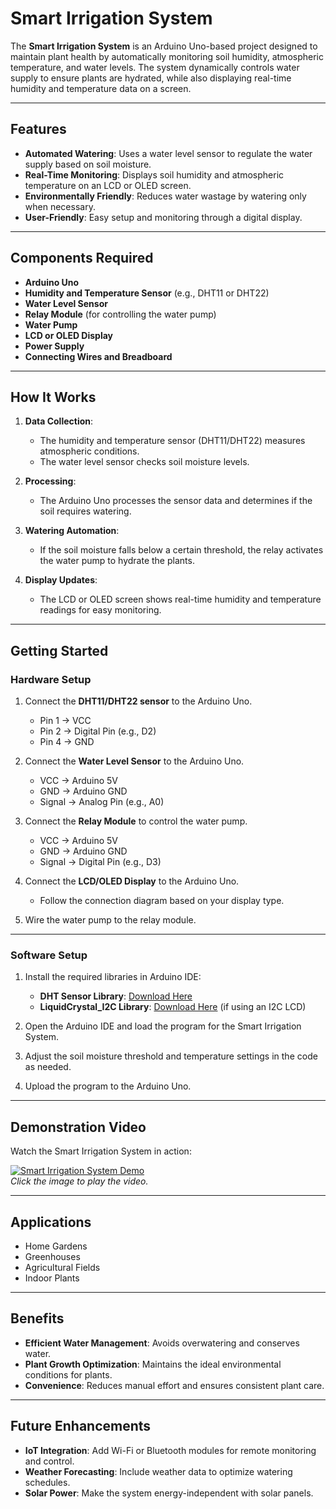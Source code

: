 # Smart Irrigation System

The **Smart Irrigation System** is an Arduino Uno-based project designed to maintain plant health by automatically monitoring soil humidity, atmospheric temperature, and water levels. The system dynamically controls water supply to ensure plants are hydrated, while also displaying real-time humidity and temperature data on a screen.

---

## Features
- **Automated Watering**: Uses a water level sensor to regulate the water supply based on soil moisture.
- **Real-Time Monitoring**: Displays soil humidity and atmospheric temperature on an LCD or OLED screen.
- **Environmentally Friendly**: Reduces water wastage by watering only when necessary.
- **User-Friendly**: Easy setup and monitoring through a digital display.

---

## Components Required
- **Arduino Uno**
- **Humidity and Temperature Sensor** (e.g., DHT11 or DHT22)
- **Water Level Sensor**
- **Relay Module** (for controlling the water pump)
- **Water Pump**
- **LCD or OLED Display**
- **Power Supply**
- **Connecting Wires and Breadboard**

---

## How It Works
1. **Data Collection**:  
   - The humidity and temperature sensor (DHT11/DHT22) measures atmospheric conditions.  
   - The water level sensor checks soil moisture levels.  

2. **Processing**:  
   - The Arduino Uno processes the sensor data and determines if the soil requires watering.  

3. **Watering Automation**:  
   - If the soil moisture falls below a certain threshold, the relay activates the water pump to hydrate the plants.  

4. **Display Updates**:  
   - The LCD or OLED screen shows real-time humidity and temperature readings for easy monitoring.

---

## Getting Started

### Hardware Setup
1. Connect the **DHT11/DHT22 sensor** to the Arduino Uno.  
   - Pin 1 → VCC  
   - Pin 2 → Digital Pin (e.g., D2)  
   - Pin 4 → GND  

2. Connect the **Water Level Sensor** to the Arduino Uno.  
   - VCC → Arduino 5V  
   - GND → Arduino GND  
   - Signal → Analog Pin (e.g., A0)  

3. Connect the **Relay Module** to control the water pump.  
   - VCC → Arduino 5V  
   - GND → Arduino GND  
   - Signal → Digital Pin (e.g., D3)  

4. Connect the **LCD/OLED Display** to the Arduino Uno.  
   - Follow the connection diagram based on your display type.  

5. Wire the water pump to the relay module.

---

### Software Setup
1. Install the required libraries in Arduino IDE:  
   - **DHT Sensor Library**: [Download Here](https://github.com/adafruit/DHT-sensor-library)  
   - **LiquidCrystal_I2C Library**: [Download Here](https://github.com/fdebrabander/Arduino-LiquidCrystal-I2C-library) (if using an I2C LCD)  

2. Open the Arduino IDE and load the program for the Smart Irrigation System.  

3. Adjust the soil moisture threshold and temperature settings in the code as needed.  

4. Upload the program to the Arduino Uno.  

---

## Demonstration Video
Watch the Smart Irrigation System in action:

[![Smart Irrigation System Demo](path-to-thumbnail-image.jpg)](path-to-video.mp4)  
*Click the image to play the video.*

---

## Applications
- Home Gardens
- Greenhouses
- Agricultural Fields
- Indoor Plants

---

## Benefits
- **Efficient Water Management**: Avoids overwatering and conserves water.  
- **Plant Growth Optimization**: Maintains the ideal environmental conditions for plants.  
- **Convenience**: Reduces manual effort and ensures consistent plant care.  

---

## Future Enhancements
- **IoT Integration**: Add Wi-Fi or Bluetooth modules for remote monitoring and control.  
- **Weather Forecasting**: Include weather data to optimize watering schedules.  
- **Solar Power**: Make the system energy-independent with solar panels.
